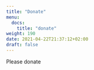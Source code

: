 ```yaml
---
title: "Donate"
menu:
  docs:
    title: "donate"
weight: 190
date: 2021-04-22T21:37:12+02:00
draft: false
---
```


Please donate
